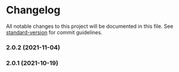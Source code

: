 # Changelog

All notable changes to this project will be documented in this file. See [standard-version](https://github.com/conventional-changelog/standard-version) for commit guidelines.

### 2.0.2 (2021-11-04)

### 2.0.1 (2021-10-19)
